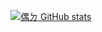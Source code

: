 [![偶ㄉ GitHub stats](https://github-readme-stats.vercel.app/api?username=ncchen99&theme=material-palenightshow_icons=true)](https://github.com/ncchen99)
